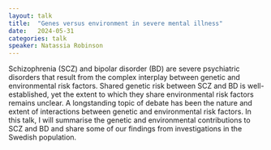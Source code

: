 ```yaml
---
layout: talk
title:  "Genes versus environment in severe mental illness"
date:   2024-05-31
categories: talk
speaker: Natassia Robinson
---
```

Schizophrenia (SCZ) and bipolar disorder (BD) are severe psychiatric disorders that result from the complex interplay between genetic and environmental risk factors. Shared genetic risk between SCZ and BD is well-established, yet the extent to which they share environmental risk factors remains unclear. A longstanding topic of debate has been the nature and extent of interactions between genetic and environmental risk factors. In this talk, I will summarise the genetic and environmental contributions to SCZ and BD and share some of our findings from investigations in the Swedish population.
